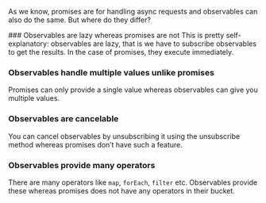 As we know, promises are for handling async requests and observables can also do the same. But where do they differ?

### Observables are lazy whereas promises are not
This is pretty self-explanatory: observables are lazy, that is we have to subscribe observables to get the results. In the case of promises, they execute immediately.

### Observables handle multiple values unlike promises
Promises can only provide a single value whereas observables can give you multiple values.

### Observables are cancelable
You can cancel observables by unsubscribing it using the unsubscribe method whereas promises don’t have such a feature.

### Observables provide many operators
There are many operators like `map`, `forEach`, `filter` etc. Observables provide these whereas promises does not have any operators in their bucket.